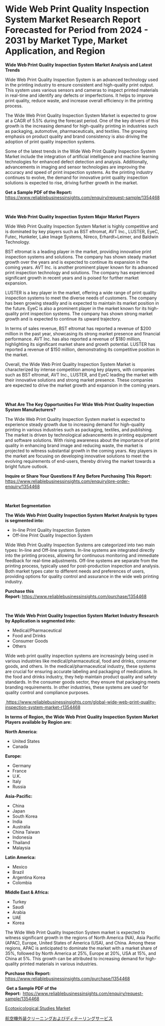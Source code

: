 <p><h1>Wide Web Print Quality Inspection System Market Research Report Forecasted for Period from 2024 -  2031 by Market Type, Market Application, and Region</h1></p><p><strong>Wide Web Print Quality Inspection System Market Analysis and Latest Trends</strong></p>
<p><p>Wide Web Print Quality Inspection System is an advanced technology used in the printing industry to ensure consistent and high-quality print output. This system uses various sensors and cameras to inspect printed materials in real-time and identify any defects or imperfections. It helps to improve print quality, reduce waste, and increase overall efficiency in the printing process.</p><p>The Wide Web Print Quality Inspection System Market is expected to grow at a CAGR of 5.5% during the forecast period. One of the key drivers of this growth is the increasing demand for high-quality printing in industries such as packaging, automotive, pharmaceuticals, and textiles. The growing emphasis on product quality and brand consistency is also driving the adoption of print quality inspection systems.</p><p>Some of the latest trends in the Wide Web Print Quality Inspection System Market include the integration of artificial intelligence and machine learning technologies for enhanced defect detection and analysis. Additionally, advancements in imaging and sensor technologies are improving the accuracy and speed of print inspection systems. As the printing industry continues to evolve, the demand for innovative print quality inspection solutions is expected to rise, driving further growth in the market.</p></p>
<p><strong>Get a Sample PDF of the Report:&nbsp;</strong> <a href="https://www.reliablebusinessinsights.com/enquiry/request-sample/1354468">https://www.reliablebusinessinsights.com/enquiry/request-sample/1354468</a></p>
<p>&nbsp;</p>
<p><strong>Wide Web Print Quality Inspection System Major Market Players</strong></p>
<p><p>Wide Web Print Quality Inspection System Market is highly competitive and is dominated by key players such as BST eltromat, AVT Inc., LUSTER, EyeC, Futec, Hunkeler, Lake Image Systems, Nireco, Erhardt+Leimer, and Baldwin Technology.</p><p>BST eltromat is a leading player in the market, providing innovative print inspection systems and solutions. The company has shown steady market growth over the years and is expected to continue its expansion in the coming years. AVT Inc. is another prominent player known for its advanced print inspection technology and solutions. The company has experienced significant growth in recent years and is poised for further market expansion.</p><p>LUSTER is a key player in the market, offering a wide range of print quality inspection systems to meet the diverse needs of customers. The company has been growing steadily and is expected to maintain its market position in the future. EyeC is also a prominent player in the market known for its high-quality print inspection systems. The company has shown strong market growth and is expected to continue its upward trajectory.</p><p>In terms of sales revenue, BST eltromat has reported a revenue of $200 million in the past year, showcasing its strong market presence and financial performance. AVT Inc. has also reported a revenue of $180 million, highlighting its significant market share and growth potential. LUSTER has reported a revenue of $150 million, demonstrating its competitive position in the market.</p><p>Overall, the Wide Web Print Quality Inspection System Market is characterized by intense competition among key players, with companies such as BST eltromat, AVT Inc., LUSTER, and EyeC leading the market with their innovative solutions and strong market presence. These companies are expected to drive the market growth and expansion in the coming years.</p></p>
<p>&nbsp;</p>
<p><strong>What Are The Key Opportunities For Wide Web Print Quality Inspection System Manufacturers?</strong></p>
<p><p>The Wide Web Print Quality Inspection System market is expected to experience steady growth due to increasing demand for high-quality printing in various industries such as packaging, textiles, and publishing. The market is driven by technological advancements in printing equipment and software solutions. With rising awareness about the importance of print quality in enhancing brand image and reducing waste, the market is projected to witness substantial growth in the coming years. Key players in the market are focusing on developing innovative solutions to meet the evolving requirements of end-users, thereby driving the market towards a bright future outlook.</p></p>
<p><strong>Inquire or Share Your Questions If Any Before Purchasing This Report:</strong> <a href="https://www.reliablebusinessinsights.com/enquiry/pre-order-enquiry/1354468">https://www.reliablebusinessinsights.com/enquiry/pre-order-enquiry/1354468</a></p>
<p>&nbsp;</p>
<p><strong>Market Segmentation</strong></p>
<p><strong>The Wide Web Print Quality Inspection System Market Analysis by types is segmented into:</strong></p>
<p><ul><li>In-line Print Quality Inspection System</li><li>Off-line Print Quality Inspection System</li></ul></p>
<p><p>Wide Web Print Quality Inspection Systems are categorized into two main types: In-line and Off-line systems. In-line systems are integrated directly into the printing process, allowing for continuous monitoring and immediate feedback for real-time adjustments. Off-line systems are separate from the printing process, typically used for post-production inspection and analysis. Both market types cater to different needs and preferences of users, providing options for quality control and assurance in the wide web printing industry.</p></p>
<p><strong>Purchase this Report:&nbsp;</strong><a href="https://www.reliablebusinessinsights.com/purchase/1354468">https://www.reliablebusinessinsights.com/purchase/1354468</a></p>
<p>&nbsp;</p>
<p><strong>The Wide Web Print Quality Inspection System Market Industry Research by Application is segmented into:</strong></p>
<p><ul><li>Medical/Pharmaceutical</li><li>Food and Drinks</li><li>Consumer Goods</li><li>Others</li></ul></p>
<p><p>Wide web print quality inspection systems are increasingly being used in various industries like medical/pharmaceutical, food and drinks, consumer goods, and others. In the medical/pharmaceutical industry, these systems are crucial for ensuring accurate labeling and packaging of medications. In the food and drinks industry, they help maintain product quality and safety standards. In the consumer goods sector, they ensure that packaging meets branding requirements. In other industries, these systems are used for quality control and compliance purposes.</p></p>
<p><a href="https://www.reliablebusinessinsights.com/global-wide-web-print-quality-inspection-system-market-r1354468">&nbsp;https://www.reliablebusinessinsights.com/global-wide-web-print-quality-inspection-system-market-r1354468</a></p>
<p><strong>In terms of Region, the Wide Web Print Quality Inspection System Market Players available by Region are:</strong></p>
<p>
    <p> <strong> North America: </strong>
        <ul>
            <li>United States</li>
            <li>Canada</li>
        </ul>
        </p> 
    <p> <strong> Europe: </strong>
        <ul>
            <li>Germany</li>
            <li>France</li>
            <li>U.K.</li>
            <li>Italy</li>
            <li>Russia</li>
        </ul>
        </p> 
    <p> <strong> Asia-Pacific: </strong>
        <ul>
            <li>China</li>
            <li>Japan</li>
            <li>South Korea</li>
            <li>India</li>
            <li>Australia</li>
            <li>China Taiwan</li>
            <li>Indonesia</li>
            <li>Thailand</li>
            <li>Malaysia</li>
        </ul>
        </p> 
    <p> <strong> Latin America: </strong>
        <ul>
            <li>Mexico</li>
            <li>Brazil</li>
            <li>Argentina Korea</li>
            <li>Colombia</li>
        </ul>
        </p> 
    <p> <strong> Middle East & Africa: </strong>
        <ul>
            <li>Turkey</li>
            <li>Saudi</li>
            <li>Arabia</li>
            <li>UAE</li>
            <li>Korea</li>
        </ul>
    </p>
    </p>
<p><p>The Wide Web Print Quality Inspection System market is expected to witness significant growth in the regions of North America (NA), Asia Pacific (APAC), Europe, United States of America (USA), and China. Among these regions, APAC is anticipated to dominate the market with a market share of 35%, followed by North America at 25%, Europe at 20%, USA at 15%, and China at 5%. This growth can be attributed to increasing demand for high-quality printed materials in various industries.</p></p>
<p><strong>Purchase this Report: </strong><a href="https://www.reliablebusinessinsights.com/purchase/1354468">https://www.reliablebusinessinsights.com/purchase/1354468</a></p>
<p>&nbsp;<strong>Get a Sample PDF of the Report:&nbsp;&nbsp;</strong><a href="https://www.reliablebusinessinsights.com/enquiry/request-sample/1354468">https://www.reliablebusinessinsights.com/enquiry/request-sample/1354468</a></p>
<p><strong></strong></p>
<p><p><a href="https://view.publitas.com/reportprime-1/global-ecotoxicological-studies-market-opportunities-and-forecast-for-period-from-2024-to-2031/">Ecotoxicological Studies Market</a></p><p><a href="https://github.com/AylinBeier/Market-Research-Report-List-1/blob/main/1206568164560.md">航空機外装クリーニングおよびディテーリングサービス</a></p></p>